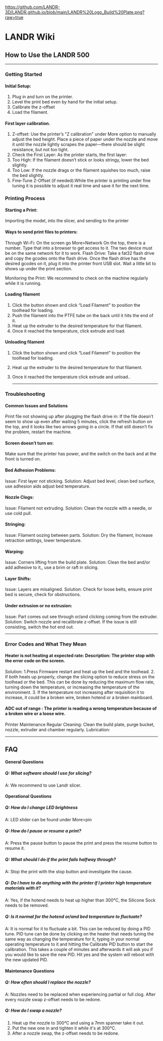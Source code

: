 https://github.com/LANDR-3D/LANDR.github.io/blob/main/LANDR%20Logo_Build%20Plate.png?raw=true

# LANDR Wiki

## How to Use the LANDR 500

---

### Getting Started

#### Initial Setup:
1. Plug in and turn on the printer.
2. Level the print bed even by hand for the initial setup.
3. Calibrate the z-offset
4. Load the filament.

#### First layer calibration.
1. Z-offset: Use the printer’s "Z calibration" under More option to manually adjust the bed height. Place a piece of paper under the nozzle and move it until the nozzle lightly scrapes the paper—there should be slight resistance, but not too tight.
2. Check the First Layer: As the printer starts, the first layer:
3. Too High: If the filament doesn’t stick or looks stringy, lower the bed slightly.
4. Too Low: If the nozzle drags or the filament squishes too much, raise the bed slightly.
5. Fine-Tune Z-Offset (if needed):While the printer is printing under fine tuning it is possible to adjust it real time and save it for the next time.

### Printing Process

#### Starting a Print:
Importing the model, into the slicer, and sending to the printer

#### Ways to send print files to printers:
Through Wi-Fi: On the screen go More>Network On the top, there is a number. Type that into a browser to get access to it. The two device must be on the same network for it to work.
Flash Drive: Take a fat32 flash drive and copy the gcodes onto the flash drive. Once the flash drive has the desired gcodes on it, plug it into the printer front USB slot. Wait a little bit to shows up under the print section.

Monitoring the Print:
We recommend to check on the machine regularly while it is running.

#### Loading filament
1. Click the button shown and click “Load Filament” to position the toolhead for loading.
2. Push the filament into the PTFE tube on the back until it hits the end of it.
3. Heat up the extruder to the desired temperature for that filament.
4. Once it reached the temperature, click extrude and load.

#### Unloading filament
1. Click the button shown and click “Load Filament” to position the toolhead for loading.
2. Heat up the extruder to the desired temperature for that filament.
3. Once it reached the temperature click extrude and unload..

   ---

### Troubleshooting
#### Common Issues and Solutions
Print file not showing up after plugging the flash drive in:  If the file doesn’t seem to show up even after waiting 5 minutes, click the refresh button on the top, and it looks like two arrows going in a circle. If that still doesn’t fix the problem, restart the machine.

#### Screen doesn’t turn on: 
Make sure that the printer has power, and the switch on the back and at the front is turned on.

#### Bed Adhesion Problems:
Issue: First layer not sticking.
Solution: Adjust bed level, clean bed surface, use adhesion aids adjust bed temperature.

#### Nozzle Clogs:
Issue: Filament not extruding.
Solution: Clean the nozzle with a needle, or use cold pull.

#### Stringing:
Issue: Filament oozing between parts.
Solution:  Dry the filament, Increase retraction settings, lower temperature.

#### Warping:
Issue: Corners lifting from the build plate.
Solution: Clean the bed and/or add adhesive to it,, use a brim or raft in slicing.

#### Layer Shifts:
Issue: Layers are misaligned.
Solution: Check for loose belts, ensure print bed is secure, check for obstructions.

#### Under extrusion or no extrusion:
Issue: Part comes out see through or/and clicking coming from the extruder.
Solution: Switch nozzle and recalibrate z-offset. If the issue is still consisting, switch the hot end out.

---

### Error Codes and What They Mean

#### Heater is not heating at expected rate: Description: The printer stop with the error code on the screen.
Solution: 
1.Press Firmware restart and heat up the bed and the toolhead.
2. If both heats up properly, change the slicing option to reduce stress on the toolhead or the bed. This can be done by reducing the maximum flow rate, turning down the temperature, or increasing the temperature of the environment.
3. If the temperature not increasing after requisition it to increase, it could be a broken wire,   broken hotend or a broken mainboard.

#### ADC out of range : The printer is reading a wrong temperature because of a broken wire or a loose wire.
Printer Maintenance
Regular Cleaning:
Clean the build plate, purge bucket, nozzle, extruder and chamber regularly.
Lubrication: 

---

## FAQ

#### General Questions

##### Q: What software should I use for slicing?
A: We recommend to use Landr slicer.

#### Operational Questions

##### Q: How do I change LED brightness
A: LED slider can be found under More>pin

##### Q: How do I pause or resume a print?
A: Press the pause button to pause the print and press the resume button to resume it.

##### Q: What should I do if the print fails halfway through?
A: Stop the print with the stop button and investigate the cause.

##### Q: Do I have to do anything with the printer if I printer high temperature materials with it?
A: Yes, if the hotend needs to heat up higher than 300°C, the Silicone Sock needs to be removed.

##### Q: Is it normal for the hotend or/and bed temperature to fluctuate?
A: It is normal for it to fluctuate a bit. This can be reduced by doing a PID tune.
PID tune can be done by clicking on the heater that needs tuning the same way as changing the temperature for it, typing in your normal operating temperature to it and hitting the Calibrate PID button to start the calibration. This takes a couple of minutes and afterwards it will ask you if you would like to save the new PID. Hit yes and the system will reboot with the new updated PID.

#### Maintenance Questions

##### Q: How often should I replace the nozzle?
A: Nozzles need to be replaced when experiencing partial or full clog. After every nozzle swap z-offset needs to be redone.

##### Q: How do I swap a nozzle?
1. Heat up the nozzle to 300°C and using a 7mm spanner take it out.
2. Put the new one in and tighten it while it's at 300°C.
3. After a nozzle swap, the z-offset needs to be redone.




